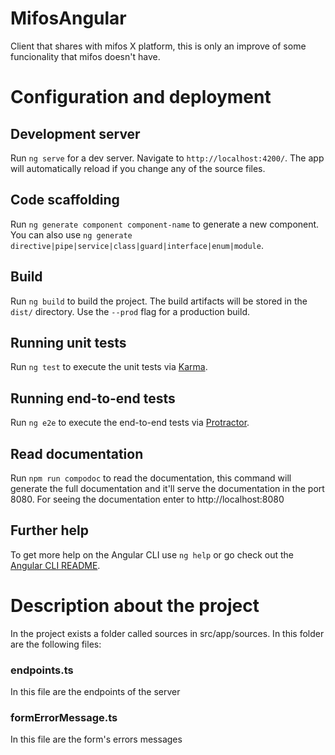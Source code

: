 # MifosAngular

Client that shares with mifos X platform, this is only an improve of some funcionality that mifos doesn't have.



# Configuration and deployment

## Development server

Run `ng serve` for a dev server. Navigate to `http://localhost:4200/`. The app will automatically reload if you change any of the source files.

## Code scaffolding

Run `ng generate component component-name` to generate a new component. You can also use `ng generate directive|pipe|service|class|guard|interface|enum|module`.

## Build

Run `ng build` to build the project. The build artifacts will be stored in the `dist/` directory. Use the `--prod` flag for a production build.

## Running unit tests

Run `ng test` to execute the unit tests via [Karma](https://karma-runner.github.io).

## Running end-to-end tests

Run `ng e2e` to execute the end-to-end tests via [Protractor](http://www.protractortest.org/).

## Read documentation

Run `npm run compodoc` to read the documentation, this command will generate the full documentation and it'll serve the documentation in the port 8080. For seeing the documentation enter to http://localhost:8080

## Further help

To get more help on the Angular CLI use `ng help` or go check out the [Angular CLI README](https://github.com/angular/angular-cli/blob/master/README.md).



# Description about the project

In the project exists a folder called sources in src/app/sources. In this folder are the following files:

### endpoints.ts
In this file are the endpoints of the server

### formErrorMessage.ts
In this file are the form's errors messages